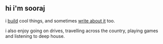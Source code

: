 ## hi i'm sooraj

i [build](https://github.com/thesoorajsingh?tab=repositories) cool things, and sometimes [write about it](https://soorajsingh.substack.com) too.

i also enjoy going on drives, travelling across the country, playing games and listening to deep house.
